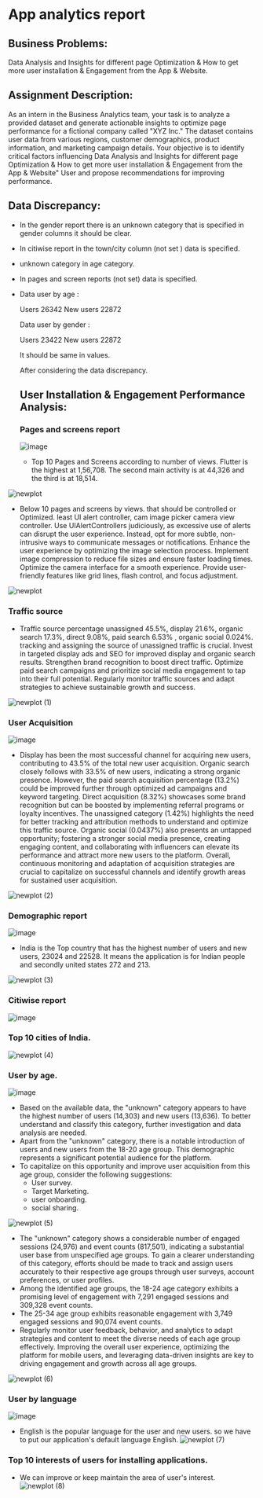 # App analytics report

## Business Problems:
Data Analysis and Insights for different page Optimization & How to get more user installation & Engagement from the App & Website.

## Assignment Description:
As an intern in the Business Analytics team, your task is to analyze a provided dataset and generate actionable insights to optimize page performance for a fictional company called "XYZ Inc." The dataset contains user data from various regions, customer demographics, product information, and marketing campaign details. Your objective is to identify critical factors influencing Data Analysis and Insights for different page Optimization & How to get more user installation & Engagement from the App & Website" User and propose recommendations for improving performance.
## Data Discrepancy:
* In the gender report there is an unknown category that is specified in gender columns it should be clear.
* In citiwise report in the town/city column (not set ) data is specified.
* unknown category in age category.
* In pages and screen reports (not set) data is specified.
* Data user by age :

   Users                               26342
   New users                           22872

  Data user by gender :

  Users                                23422
  New users                            22872

  It should be same in values.

  After considering the data discrepancy.

  ## User Installation & Engagement Performance Analysis:

  ### Pages and screens report
  ![image](https://github.com/VIKAS-BUDHANI/App_analytics_report/assets/111237089/873dd9e5-6399-46e7-8c57-23a45558af18)
  
  * Top 10 Pages and Screens according to number of views. Flutter is the highest at 1,56,708. The second    main activity is at 44,326 and the third is at 18,514.

![newplot](https://github.com/VIKAS-BUDHANI/App_analytics_report/assets/111237089/3d18b753-0f9c-47d9-8c9a-3e1ca0b73be2)

  * Below 10 pages and screens by views. that should be controlled or Optimized. least UI alert controller, cam image picker camera view controller. Use UIAlertControllers judiciously, as excessive use of alerts can disrupt the user experience. Instead, opt for more subtle, non-intrusive ways to communicate messages or notifications. Enhance the user experience by optimizing the image selection process. Implement image compression to reduce file sizes and ensure faster loading times. Optimize the camera interface for a smooth experience. Provide user-friendly features like grid lines, flash control, and focus adjustment.

![newplot](https://github.com/VIKAS-BUDHANI/App_analytics_report/assets/111237089/b19c80b4-85e6-4bb8-9f0a-12672ebbb5ca)

### Traffic source
 * Traffic source percentage unassigned 45.5%, display 21.6%, organic search 17.3%, direct 9.08%, paid search 6.53% , organic social 0.024%. tracking and assigning the source of unassigned traffic is crucial. Invest in targeted display ads and SEO for improved display and organic search results. Strengthen brand recognition to boost direct traffic. Optimize paid search campaigns and prioritize social media engagement to tap into their full potential. Regularly monitor traffic sources and adapt strategies to achieve sustainable growth and success.

![newplot (1)](https://github.com/VIKAS-BUDHANI/App_analytics_report/assets/111237089/419c12f3-0dec-4f53-802a-8763c6aa8de6)

### User Acquisition
![image](https://github.com/VIKAS-BUDHANI/App_analytics_report/assets/111237089/28dce28f-b61e-407c-86a8-9300ce0b88e8)

* Display has been the most successful channel for acquiring new users, contributing to 43.5% of the total new user acquisition. Organic search closely follows with 33.5% of new users, indicating a strong organic presence. However, the paid search acquisition percentage (13.2%) could be improved further through optimized ad campaigns and keyword targeting. Direct acquisition (8.32%) showcases some brand recognition but can be boosted by implementing referral programs or loyalty incentives. The unassigned category (1.42%) highlights the need for better tracking and attribution methods to understand and optimize this traffic source. Organic social (0.0437%) also presents an untapped opportunity; fostering a stronger social media presence, creating engaging content, and collaborating with influencers can elevate its performance and attract more new users to the platform. Overall, continuous monitoring and adaptation of acquisition strategies are crucial to capitalize on successful channels and identify growth areas for sustained user acquisition.

![newplot (2)](https://github.com/VIKAS-BUDHANI/App_analytics_report/assets/111237089/8bc5b03d-0940-4cd4-b216-31bca674330e)

### Demographic report
![image](https://github.com/VIKAS-BUDHANI/App_analytics_report/assets/111237089/e87c5454-9237-48dd-bbb2-e661f950b3ae)

* India is the Top country that has the highest number of users and new users, 23024 and 22528. It means the application is for Indian people and secondly united states 272 and 213.
  
![newplot (3)](https://github.com/VIKAS-BUDHANI/App_analytics_report/assets/111237089/0b9868a1-0f49-4bcc-ba4d-968e11112ba1)

### Citiwise report
![image](https://github.com/VIKAS-BUDHANI/App_analytics_report/assets/111237089/e89d16aa-d859-4e4d-940c-18842ea16f15)

### Top 10 cities of India.
![newplot (4)](https://github.com/VIKAS-BUDHANI/App_analytics_report/assets/111237089/a7326e5b-80dc-4bae-a3a5-7126d3a70afc)

### User by age.
![image](https://github.com/VIKAS-BUDHANI/App_analytics_report/assets/111237089/ae27b997-f244-4604-8746-6d9ea46835bf)
* Based on the available data, the "unknown" category appears to have the highest number of users (14,303) and new users (13,636). To better understand and classify this category, further investigation and data analysis are needed.
* Apart from the "unknown" category, there is a notable introduction of users and new users from the 18-20 age group. This demographic represents a significant potential audience for the platform.
* To capitalize on this opportunity and improve user acquisition from this age group, consider the following suggestions:
  * User survey.
  * Target Marketing.
  * user onboarding.
  *  social sharing.

![newplot (5)](https://github.com/VIKAS-BUDHANI/App_analytics_report/assets/111237089/61e8672d-7e07-44ca-8cc7-ae899730cdeb)

* The "unknown" category shows a considerable number of engaged sessions (24,976) and event counts (817,501), indicating a substantial user base from unspecified age groups. To gain a clearer understanding of this category, efforts should be made to track and assign users accurately to their respective age groups through user surveys, account preferences, or user profiles.
* Among the identified age groups, the 18-24 age category exhibits a promising level of engagement with 7,291 engaged sessions and 309,328 event counts.
* The 25-34 age group exhibits reasonable engagement with 3,749 engaged sessions and 90,074 event counts.
* Regularly monitor user feedback, behavior, and analytics to adapt strategies and content to meet the diverse needs of each age group effectively. Improving the overall user experience, optimizing the platform for mobile users, and leveraging data-driven insights are key to driving engagement and growth across all age groups.

![newplot (6)](https://github.com/VIKAS-BUDHANI/App_analytics_report/assets/111237089/ffd7665d-6c25-48ea-9801-7757a1905e60)

### User by language
![image](https://github.com/VIKAS-BUDHANI/App_analytics_report/assets/111237089/ed15a4f5-9e8f-4b91-8176-3f8f220d89c8)

* English is the popular language for the user and new users. so we have to put our application's default language English.
![newplot (7)](https://github.com/VIKAS-BUDHANI/App_analytics_report/assets/111237089/b6168378-72dc-4750-8862-065c98bf75e7)

### Top 10 interests of users for installing applications.
* We can improve or keep maintain the area of user's interest.
![newplot (8)](https://github.com/VIKAS-BUDHANI/App_analytics_report/assets/111237089/de697b84-5b62-4800-989e-27e0f447a2b5)

  
